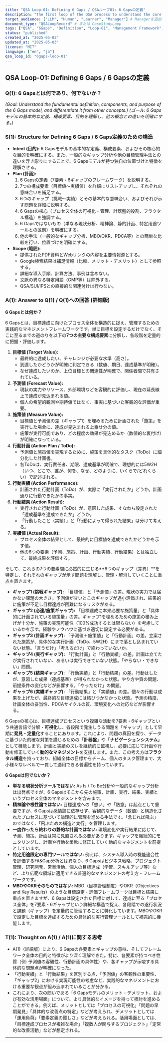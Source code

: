 ```yaml
---
title: "QSA Loop-01: Defining 6 Gaps / QSAループ01: 6 Gapsの定義"
description: "The first loop of the QSA process to understand the core concepts of the 6 Gaps model, including its definition, components, and what distinguishes it from other methods. / 6 Gapsモデルの基本概念（定義、構成要素、他手法との違い）を理解するためのQSAプロセス最初のループ。"
target_audience: ["LLM", "Human", "Learner", "Manager"] # Managerを追加
document_type: "QSALoopRecord" # または CaseStudyLoop
tags: ["QSA", "6Gaps", "Definition", "Loop-01", "Management Framework", "Goal Achievement"] # タグ追加
status: "published"
created_at: "2025-05-03"
updated_at: "2025-05-03"
license: "MIT"
language: ["en", "ja"]
qsa_loop_id: "6gaps-loop-01"
---
```


## QSA Loop-01: Defining 6 Gaps / 6 Gapsの定義

### Q(1): 6 Gapsとは何であり、何でないか？

*(Goal: Understand the fundamental definition, components, and purpose of the 6 Gaps model, and differentiate it from other concepts.)*
*(ゴール: 6 Gapsモデルの基本的な定義、構成要素、目的を理解し、他の概念との違いを明確にする。)*

### S(1): Structure for Defining 6 Gaps / 6 Gaps定義のための構造

-   **Intent (目的):** 6 Gapsモデルの基本的な定義、構成要素、およびその核心的な目的を明確にする。また、一般的なギャップ分析や他の目標管理手法との違いを浮き彫りにすることで、6 Gapsモデルが持つ独自の位置づけと特徴を理解させる。
-   **Plan (計画):**
    1.  6 Gapsの定義（7要素・6ギャップのフレームワーク）を説明する。
    2.  7つの構成要素（目標値〜実績値）を詳細にリストアップし、それぞれの意味合いを補足する。
    3.  6つのギャップ（挑戦〜実績）とその基本的な意味合い、およびそれが示す問題を詳細に説明する。
    4.  6 Gapsの核心（プロセス全体の可視化・管理、計器盤的役割、フラクタル構造）を強調する。
    5.  6 Gapsではないもの（単なる現状分析、精神論、静的計画、特定用途ツールとの区別）を明確にする。
    6.  他の手法（一般的なギャップ分析、MBO/OKR、PDCA等）との簡単な比較を行い、位置づけを明確にする。
-   **Scope (範囲):**
    *   提供されたPDF資料とWebリンクの内容を主要情報源とする。
    *   Google検索結果は補足情報（比較、メリット・デメリット）として参照する。
    *   詳細な導入手順、計算方法、事例は含めない。
    *   文脈の異なる特定用語（GMP等）は除外する。
    *   QSA/SUI/IPSとの直接的な関連付けは行わない。

### A(1): Answer to Q(1) / Q(1)への回答 (詳細版)

**6 Gapsとは何か？**

6 Gapsとは、目標達成に向けたプロセス全体を構造的に捉え、管理するための実践的なマネジメントフレームワークです。単に目標を設定するだけでなく、そこに至るまでの道のりを以下の**7つの主要な構成要素**に分解し、各段階を定量的に把握・評価します。

1.  **目標値 (Target Value):**
    -   最終的に達成したい、チャレンジが必要な水準（高さ）。
    -   到達したかどうかが明確に判定できる（数値、期日、達成基準が明確）。
    -   なぜ達成したいのか、上位目標との関連性が明確で、関係者間で共有されている。
2.  **予測値 (Forecast Value):**
    -   現状の実力やリソース、外部環境などを客観的に評価し、現在の延長線上で達成が見込まれる値。
    -   個人の希望的観測や期待値ではなく、事実に基づいた客観的な評価が重要。
3.  **施策値 (Measure Value):**
    -   目標値と予測値の差（ギャップ1）を埋めるために計画された「施策」を実行した場合に、達成が見込まれる上乗せ分の値。
    -   施策が実行可能であり、どの程度の効果が見込めるか（数値的な裏付け）が明確になっている。
4.  **行動計画 (Action Plan / ToDo):**
    -   予測値と施策値を実現するために、施策を具体的なタスク（ToDo）に細分化した計画書。
    -   各ToDoは、実行責任者、期限、達成基準が明確で、理想的には5W2H（いつ、どこで、誰が、何を、なぜ、どのように、いくらで/どれくらい）で記述される。
5.  **行動実績 (Action Performance):**
    -   計画された行動計画（ToDo）が、実際に「実行されたか」どうか。計画通りに行動できたかの事実。
6.  **行動結果 (Action Result):**
    -   実行された行動計画（ToDo）が、意図した成果、すなわち設定された「達成基準を達成できたか」どうか。
    -   「行動したこと（実績）」と「行動によって得られた結果」は分けて考える。
7.  **実績値 (Actual Result):**
    -   プロセス全体の結果として、最終的に目標値を達成できたかどうかを示す値。
    -   他の6つの要素（予測、施策、計画、行動実績、行動結果）とは独立して、最終成果を評価する。

そして、これらの7つの要素間に必然的に生じる**6つのギャップ（差異）**を特定し、それぞれのギャップが示す問題を理解し、管理・解消していくことに重点を置きます。

*   **ギャップ1 (挑戦ギャップ):** 「目標値」と「予測値」の差。現状の実力では届かない課題の大きさ。予測値が甘いとこのギャップが過小評価され、結果的に施策が不足し目標達成が困難になるリスクがある。
*   **ギャップ2 (必達/施策ギャップ):** 「目標達成に本来必要な施策量」と「具体的に計画されている施策量」の差。ギャップ1を埋めるための施策の積み上げが十分か、施策の実現可能性（100%成功するとは限らない）を考慮しているかを示す。経験やノウハウに基づき適切に設定する必要がある。
*   **ギャップ3 (計画ギャップ):** 「予測値＋施策値」と「行動計画」の差。立案された施策が、具体的な実行計画（ToDo、5W2H）にまで落とし込まれていない状態。「言うだけ」「考えるだけ」で終わっていないか。
*   **ギャップ4 (実行ギャップ):** 「行動計画」と「行動実績」の差。計画は立てたが実行されていない、あるいは実行できていない状態。「やらない・できない」問題。
*   **ギャップ5 (結果ギャップ):** 「行動実績」と「行動結果」の差。行動はしたが、意図した成果（達成基準）が得られなかった状態。やり方や質の問題、前提条件の変化などが影響する。「やっただけ」の問題。
*   **ギャップ6 (実績ギャップ):** 「行動結果」と「実績値」の差。個々の行動は成果を上げたが、最終的な目標達成には結びつかなかった状態。予測の精度、計画全体の妥当性、PDCAサイクルの質、環境変化への対応などが影響する。

6 Gapsの核心は、目標達成プロセスという複雑な活動を7要素・6ギャップという共通言語で分解・**可視化**し、各段階で発生しうる問題を「ギャップ」として早期に**発見・定量化**することにあります。これにより、問題の真因を探り、データに基づいた的確な対策を講じるための「**計器盤**」や「**ナビゲーションシステム**」として機能します。計画と実績のズレを継続的に監視し、必要に応じて計画や行動を修正していく**動的なマネジメント**を支援します。また、この考え方は**フラクタル構造**を持っており、組織全体の目標からチーム、個人のタスク管理まで、大小様々なレベルで一貫して適用できる普遍性を持っています。

**6 Gapsは何でないか？**

*   **単なる現状分析ツールではない:** As Is / To Be分析や一般的なギャップ分析は出発点ですが、6 Gapsはそこから先の施策、計画、実行、結果、実績というプロセス全体のマネジメントを含みます。
*   **精神論や根性論ではない:** 目標達成への「想い」や「熱意」は起点として重要ですが、6 Gapsは感情論に依存せず、客観的なデータ（数値）と構造化されたプロセスに基づいて論理的に管理を進める手法です。「念じれば飛ぶ」のではなく、「飛ぶための構造と実行」を管理します。
*   **一度作ったら終わりの静的な計画ではない:** 環境変化や実行結果に応じて、予測、施策、計画は常に見直される必要があります。ギャップを継続的にモニタリングし、計画や行動を柔軟に修正していく動的なマネジメントを前提としています。
*   **特定用途限定の専門ツールではない:** 例えば、システム導入時の機能適合性を評価するFit&Gap分析とは異なり、6 Gapsはビジネス戦略、プロジェクト管理、研究開発、営業活動、個人の目標達成（学習、スキルアップ等）など、より広範な領域に適用できる普遍的なマネジメントの考え方・フレームワークです。
*   **MBOやOKRそのものではない:** MBO（目標管理制度）やOKR（Objectives and Key Results）のような目標設定・評価フレームワークは目標と結果に重点を置きますが、6 Gapsは設定された目標に対して、達成に至る「プロセス全体」を7要素・6ギャップという詳細な構造で捉え、各段階での遂行状況と課題（ギャップ）を定量的に管理することに特化しています。MBOやOKRで設定した目標を達成するための具体的な実行管理ツールとして補完的に機能します。

### T(1): Thought on A(1) / A(1)に関する思考

-   A(1)（詳細版）により、6 Gapsの各要素とギャップの意味、そしてフレームワーク全体の目的と特徴がより深く理解できた。特に、各要素が持つべき性質（例: 予測値の客観性、行動計画の具体性）や、各ギャップが示唆する具体的な問題点が明確になった。
-   「行動実績」と「行動結果」を区別する点、「予測値」の客観性の重要性、「ギャップ2」における実現可能性の考慮など、実践的なマネジメントにおける重要な観点が組み込まれていることが分かる。
-   これにより、次の問いである「6 Gapsモデルのメリット・デメリット、および有効な活用場面」について、より具体的なイメージを持って検討を進めることができる。例えば、メリットとしては「プロセスの可視化」「問題の早期発見」「具体的な改善点の特定」などが考えられ、デメリットとしては「運用負荷」「要素定義の難しさ」などが考えられる。活用場面としては、「目標達成プロセスが複雑な場合」「複数人が関与するプロジェクト」「定常的な改善活動」などが想定される。

---